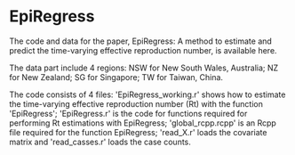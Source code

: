 # EpiRegress
The code and data for the paper, EpiRegress: A method to estimate and predict the time-varying effective reproduction number, is available here. 

The data part include 4 regions: NSW for New South Wales, Australia; NZ for New Zealand; SG for Singapore; TW for Taiwan, China. 

The code consists of 4 files: 'EpiRegress_working.r' shows how to estimate the time-varying effective reproduction number (Rt) with the function 'EpiRegress'; 'EpiRegress.r' is the code for functions required for performing Rt estimations with EpiRegress; 'global_rcpp.rcpp' is an Rcpp file required for the function EpiRegress; 'read_X.r' loads the covariate matrix and 'read_casses.r' loads the case counts.

